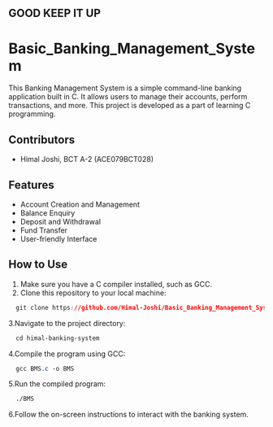 ## GOOD KEEP IT UP
# Basic_Banking_Management_System
This Banking Management System is a simple command-line banking application built in C. It allows users to manage their accounts, perform transactions, and more. This project is developed as a part of learning C programming.

## Contributors ##
 * Himal Joshi, BCT A-2 (ACE079BCT028) 

## Features ##
* Account Creation and Management
* Balance Enquiry
* Deposit and Withdrawal
* Fund Transfer
* User-friendly Interface

## How to Use ##
1. Make sure you have a C compiler installed, such as GCC.
2. Clone this repository to your local machine:
```css
  git clone https://github.com/Himal-Joshi/Basic_Banking_Management_System.git

```
3.Navigate to the project directory:
```css
  cd himal-banking-system

```
4.Compile the program using GCC:
```css
  gcc BMS.c -o BMS

```
5.Run the compiled program:
```css
  ./BMS

```
6.Follow the on-screen instructions to interact with the banking system.
